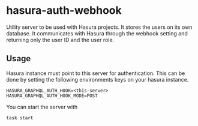 # hasura-auth-webhook

Utility server to be used with Hasura projects. It stores the users on its own database. It communicates with Hasura through the webhook setting and returning only the user ID and the user role.

## Usage

Hasura instance must point to this server for authentication. This can be done by setting the following environments keys on your hasura instance.

```
HASURA_GRAPHQL_AUTH_HOOK=<this-server>
HASURA_GRAPHQL_AUTH_HOOK_MODE=POST
```

You can start the server with

```bash
task start
```
